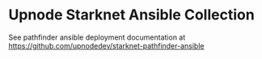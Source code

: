 # Upnode Starknet Ansible Collection

See pathfinder ansible deployment documentation at https://github.com/upnodedev/starknet-pathfinder-ansible
